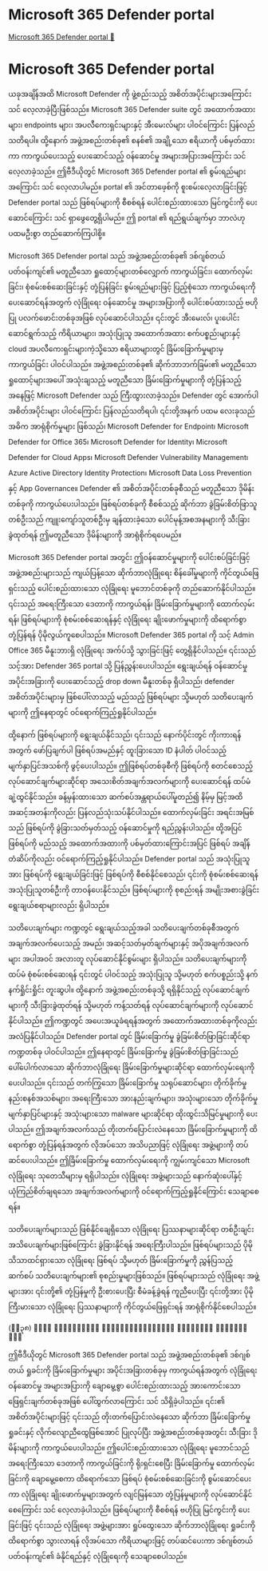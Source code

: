 # Microsoft 365 Defender portal

[Microsoft 365 Defender portal 🔗](https://www.coursera.org/learn/microsoft-sc-900-exam-preparation-and-practice/lecture/gkIfk/microsoft-365-defender-portal)

# Microsoft 365 Defender portal

ယခုအချိန်အထိ Microsoft Defender ကို ဖွဲ့စည်းသည့် အစိတ်အပိုင်းများအကြောင်း သင် လေ့လာခဲ့ပြီးဖြစ်သည်။ Microsoft 365 Defender suite တွင် အထောက်အထားများ၊ endpoints များ၊ အပလီကေးရှင်းများနှင့် အီးမေးလ်များ ပါဝင်ကြောင်း ပြန်လည်သတိရပါ။ ထို့နောက် အဖွဲ့အစည်းတစ်ခု၏ စနစ်၏ အချို့သော ဧရိယာကို ပစ်မှတ်ထားကာ ကာကွယ်ပေးသည့် ပေးဆောင်သည့် ဝန်ဆောင်မှု အများအပြားအကြောင်း သင် လေ့လာခဲ့သည်။ ဤဗီဒီယိုတွင် Microsoft 365 Defender portal ၏ စွမ်းရည်များအကြောင်း သင် လေ့လာပါမည်။ portal ၏ အင်တာဖေ့စ်ကို စူးစမ်းလေ့လာခြင်းဖြင့် Defender portal သည် ဖြစ်ရပ်များကို စီစစ်ရန် ပေါင်းစည်းထားသော မြင်ကွင်းကို ပေးဆောင်ကြောင်း သင် ရှာဖွေတွေ့ရှိပါမည်။ ဤ portal ၏ ရည်ရွယ်ချက်မှာ ဘာလဲဟု ပထမဦးစွာ တည်ဆောက်ကြပါစို့။

Microsoft 365 Defender portal သည် အဖွဲ့အစည်းတစ်ခု၏ ဒစ်ဂျစ်တယ် ပတ်ဝန်းကျင်၏ မတူညီသော ရှုထောင့်များတစ်လျှောက် ကာကွယ်ခြင်း၊ ထောက်လှမ်းခြင်း၊ စုံစမ်းစစ်ဆေးခြင်းနှင့် တုံ့ပြန်ခြင်း စွမ်းရည်များဖြင့် ပြည့်စုံသော ကာကွယ်ရေးကို ပေးဆောင်ရန်အတွက် လုံခြုံရေး ဝန်ဆောင်မှု အများအပြားကို ပေါင်းစပ်ထားသည့် ဗဟိုပြု ပလက်ဖောင်းတစ်ခုအဖြစ် လုပ်ဆောင်ပါသည်။ ၎င်းတွင် အီးမေးလ်၊ ပူးပေါင်းဆောင်ရွက်သည့် ကိရိယာများ၊ အသုံးပြုသူ အထောက်အထား စက်ပစ္စည်းများနှင့် cloud အပလီကေးရှင်းများကဲ့သို့သော ဧရိယာများတွင် ခြိမ်းခြောက်မှုများမှ ကာကွယ်ခြင်း ပါဝင်ပါသည်။ အဖွဲ့အစည်းတစ်ခု၏ ဆိုက်ဘာဘက်ခြမ်း၏ မတူညီသော ရှုထောင့်များအပေါ် အသုံးချသည့် မတူညီသော ခြိမ်းခြောက်မှုများကို တုံ့ပြန်သည့်အနေဖြင့် Microsoft Defender သည် ကြီးထွားလာခဲ့သည်။ Defender တွင် အောက်ပါ အစိတ်အပိုင်းများ ပါဝင်ကြောင်း ပြန်လည်သတိရပါ၊ ၎င်းတို့အနက် ပထမ လေးခုသည် အဓိက အာရုံစိုက်မှုများ ဖြစ်သည်၊ Microsoft Defender for Endpoint၊ Microsoft Defender for Office 365၊ Microsoft Defender for Identity၊ Microsoft Defender for Cloud Apps၊ Microsoft Defender Vulnerability Management၊ Azure Active Directory Identity Protection၊ Microsoft Data Loss Prevention နှင့် App Governance။ Defender ၏ အစိတ်အပိုင်းတစ်ခုစီသည် မတူညီသော ဒိုမိန်းတစ်ခုကို ကာကွယ်ပေးပါသည်။ ဖြစ်ရပ်တစ်ခုကို စီစစ်သည့် ဆိုက်ဘာ ခွဲခြမ်းစိတ်ဖြာသူတစ်ဦးသည် ကျူးကျော်သူတစ်ဦးမှ ချန်ထားခဲ့သော ပေါင်မုန့်အစအနများကို သီးခြားခွဲထုတ်ရန် ဤမတူညီသော ဒိုမိန်းများကို အာရုံစိုက်ရပေမည်။

Microsoft 365 Defender portal အတွင်း ဤဝန်ဆောင်မှုများကို ပေါင်းစပ်ခြင်းဖြင့် အဖွဲ့အစည်းများသည် ကျယ်ပြန့်သော ဆိုက်ဘာလုံခြုံရေး စိန်ခေါ်မှုများကို ကိုင်တွယ်ဖြေရှင်းသည့် ပေါင်းစည်းထားသော လုံခြုံရေး မူဘောင်တစ်ခုကို တည်ဆောက်နိုင်ပါသည်။ ၎င်းသည် အရေးကြီးသော ဒေတာကို ကာကွယ်ရန်၊ ခြိမ်းခြောက်မှုများကို ထောက်လှမ်းရန်၊ ဖြစ်ရပ်များကို စုံစမ်းစစ်ဆေးရန်နှင့် လုံခြုံရေး ချိုးဖောက်မှုများကို ထိရောက်စွာ တုံ့ပြန်ရန် ပိုမိုလွယ်ကူစေပါသည်။ Microsoft Defender 365 portal ကို သင့် Admin Office 365 မီနူးဘားရှိ လုံခြုံရေး အက်ပ်သို့ သွားခြင်းဖြင့် တွေ့ရှိနိုင်ပါသည်။ ၎င်းသည် သင့်အား Defender 365 portal သို့ ပြန်ညွှန်းပေးပါသည်။ ရွေးချယ်ရန် ဝန်ဆောင်မှု အပိုင်းအခြားကို ပေးဆောင်သည့် drop down မီနူးတစ်ခု ရှိပါသည်၊ defender အစိတ်အပိုင်းများမှ ဖြစ်ပေါ်လာသည့် မည်သည့် ဖြစ်ရပ်များ သို့မဟုတ် သတိပေးချက်များကို ဤနေရာတွင် ဝင်ရောက်ကြည့်ရှုနိုင်ပါသည်။

ထို့နောက် ဖြစ်ရပ်များကို ရွေးချယ်နိုင်သည်၊ ၎င်းသည် နောက်ပိုင်းတွင် ကိုးကားရန်အတွက် ဖော်ပြချက်ပါ ဖြစ်ရပ်အမည်နှင့် ထူးခြားသော ID နံပါတ် ပါဝင်သည့် မျက်နှာပြင်အသစ်ကို ဖွင့်ပေးပါသည်။ ဤဖြစ်ရပ်တစ်ခုစီကို ဖြစ်ရပ်ကို စတင်စေသည့် လုပ်ဆောင်ချက်များဆိုင်ရာ အသေးစိတ်အချက်အလက်များကို ပေးဆောင်ရန် ထပ်မံ ချဲ့ထွင်နိုင်သည်။ ခန့်မှန်းထားသော ဆက်စပ်အန္တရာယ်ပေါ်မူတည်၍ နိမ့်မှ မြင့်အထိ အဆင့်အတန်းကိုလည်း ပြန်လည်သုံးသပ်နိုင်ပါသည်။ ထောက်လှမ်းခြင်း အရင်းအမြစ်သည် ဖြစ်ရပ်ကို ခွဲခြားသတ်မှတ်သည့် ဝန်ဆောင်မှုကို ရည်ညွှန်းပါသည်။ ထို့အပြင် ဖြစ်ရပ်ကို မည်သည့် အထောက်အထားကို ပစ်မှတ်ထားကြောင်းအပြင် ဖြစ်ရပ် အချိန်တံဆိပ်ကိုလည်း ဝင်ရောက်ကြည့်ရှုနိုင်ပါသည်။ Defender portal သည် အသုံးပြုသူအား ဖြစ်ရပ်ကို ရွေးချယ်ခြင်းဖြင့် ဖြစ်ရပ်ကို စီစစ်နိုင်စေသည်၊ ၎င်းကို စုံစမ်းစစ်ဆေးရန် အသုံးပြုသူတစ်ဦးကို တာဝန်ပေးနိုင်သည်။ ဖြစ်ရပ်များကို စုစည်းရန် အမျိုးအစားခွဲခြင်း ရွေးချယ်စရာများလည်း ရှိပါသည်။

သတိပေးချက်များ ကဏ္ဍတွင် ရွေးချယ်သည့်အခါ သတိပေးချက်တစ်ခုစီအတွက် အချက်အလက်ပေးသည့် အမည်၊ အဆင့်သတ်မှတ်ချက်များနှင့် အပိုအချက်အလက်များ အပါအဝင် အလားတူ လုပ်ဆောင်နိုင်စွမ်းများ ရှိပါသည်။ သတိပေးချက်များကို ထပ်မံ စုံစမ်းစစ်ဆေးရန် ၎င်းတွင် ပါဝင်သည့် အသုံးပြုသူ သို့မဟုတ် စက်ပစ္စည်းသို့ နက်နက်ရှိုင်းရှိုင်း တူးဆွပါ။ ထို့နောက် အဖွဲ့အစည်းတစ်ခုသို့ ရရှိနိုင်သည့် လုပ်ဆောင်ချက်များကို သီးခြားခွဲထုတ်ရန် သို့မဟုတ် ကန့်သတ်ရန် လုပ်ဆောင်ချက်များကို လုပ်ဆောင်နိုင်ပါသည်။ ဤကဏ္ဍတွင် အပေးအယူခံရရန်အတွက် အထောက်အထားတစ်ခုကိုလည်း အလံပြနိုင်ပါသည်။ Defender portal တွင် ခြိမ်းခြောက်မှု ခွဲခြမ်းစိတ်ဖြာခြင်းဆိုင်ရာ ကဏ္ဍတစ်ခု ပါဝင်ပါသည်။ ဤနေရာတွင် ခြိမ်းခြောက်မှု ခွဲခြမ်းစိတ်ဖြာခြင်းသည် ပေါ်ပေါက်လာသော ဆိုက်ဘာလုံခြုံရေး ခြိမ်းခြောက်မှုများဆိုင်ရာ ထောက်လှမ်းရေးကို ပေးပါသည်။ ၎င်းသည် တက်ကြွသော ခြိမ်းခြောက်မှု သရုပ်ဆောင်များ၊ တိုက်ခိုက်မှု နည်းစနစ်အသစ်များ၊ အရေးကြီးသော အားနည်းချက်များ၊ အသုံးများသော တိုက်ခိုက်မှု မျက်နှာပြင်များနှင့် အသုံးများသော malware များဆိုင်ရာ ထိုးထွင်းသိမြင်မှုများကို ပေးပါသည်။ ဤအချက်အလက်သည် တိုးတက်ပြောင်းလဲနေသော ခြိမ်းခြောက်မှုများကို ထိရောက်စွာ တုံ့ပြန်ရန်အတွက် လိုအပ်သော အသိပညာဖြင့် လုံခြုံရေး အဖွဲ့များကို တပ်ဆင်ပေးပါသည်။ ဤခြိမ်းခြောက်မှု ထောက်လှမ်းရေးကို ကျွမ်းကျင်သော Microsoft လုံခြုံရေး သုတေသီများမှ ရရှိပါသည်။ လုံခြုံရေး အဖွဲ့များသည် နောက်ဆုံးပေါ်နှင့် ယုံကြည်စိတ်ချရသော အချက်အလက်များကို ဝင်ရောက်ကြည့်ရှုနိုင်ကြောင်း သေချာစေရန်။

သတိပေးချက်များသည် ဖြစ်နိုင်ချေရှိသော လုံခြုံရေး ပြဿနာများဆိုင်ရာ တစ်ဦးချင်း အသိပေးချက်များဖြစ်ကြောင်း ခွဲခြားနိုင်ရန် အရေးကြီးပါသည်။ ဖြစ်ရပ်များသည် ပိုမိုသိသာထင်ရှားသော လုံခြုံရေး ဖြစ်ရပ် သို့မဟုတ် ခြိမ်းခြောက်မှုကို ညွှန်ပြသည့် ဆက်စပ် သတိပေးချက်များ၏ စုစည်းမှုများဖြစ်သည်။ ဖြစ်ရပ်များသည် လုံခြုံရေး အဖွဲ့များအား ၎င်းတို့၏ တုံ့ပြန်မှုကို ဦးစားပေးပြီး စီမံခန့်ခွဲရန် ကူညီပေးပြီး ၎င်းတို့အား ပိုမိုကြီးမားသော လုံခြုံရေး ပြဿနာများကို ကိုင်တွယ်ဖြေရှင်းရန် အာရုံစိုက်နိုင်စေပါသည်။

(၄း၃၈) တွင် ဗီဒီယိုကို စတင်ကြည့်ရှုပြီး စာသားကို လိုက်နာပါ။

ဤဗီဒီယိုတွင် Microsoft 365 Defender portal သည် အဖွဲ့အစည်းတစ်ခု၏ ဒစ်ဂျစ်တယ် ရှုခင်းကို ခြိမ်းခြောက်မှုများ အပိုင်းအခြားတစ်ခုမှ ကာကွယ်ရန်အတွက် လုံခြုံရေး ဝန်ဆောင်မှု အများအပြားကို ချောမွေ့စွာ ပေါင်းစည်းထားသည့် အားကောင်းသော ဖြေရှင်းချက်တစ်ခုအဖြစ် ပေါ်ထွက်လာကြောင်း သင် သိရှိခဲ့ပါသည်။ ၎င်း၏ အစိတ်အပိုင်းများဖြင့် ၎င်းသည် တိုးတက်ပြောင်းလဲနေသော ဆိုက်ဘာ ခြိမ်းခြောက်မှု ရှုခင်းနှင့် လိုက်လျောညီထွေဖြစ်အောင် ပြုလုပ်ပြီး အဖွဲ့အစည်းတစ်ခုအတွင်း သီးခြား ဒိုမိန်းများကို ကာကွယ်ပေးပါသည်။ ဤပေါင်းစည်းထားသော လုံခြုံရေး မူဘောင်သည် အရေးကြီးသော ဒေတာကို ကာကွယ်ခြင်းကို ရိုးရှင်းစေပြီး ခြိမ်းခြောက်မှု ထောက်လှမ်းခြင်းကို ချောမွေ့စေကာ ထိရောက်သော ဖြစ်ရပ် စုံစမ်းစစ်ဆေးခြင်းကို စွမ်းဆောင်ပေးကာ လုံခြုံရေး ချိုးဖောက်မှုများအတွက် လျင်မြန်သော တုံ့ပြန်မှုများကို လုပ်ဆောင်နိုင်စေကြောင်း သင် လေ့လာခဲ့ပါသည်။ ဖြစ်ရပ်များကို စီစစ်ရန် ဗဟိုပြု မြင်ကွင်းကို ပေးခြင်းဖြင့် ၎င်းသည် လုံခြုံရေး အဖွဲ့များအား ရှုပ်ထွေးသော ဆိုက်ဘာလုံခြုံရေး ရှုခင်းကို ထိရောက်စွာ သွားလာရန် လိုအပ်သော ကိရိယာများဖြင့် တပ်ဆင်ပေးကာ ဒစ်ဂျစ်တယ် ပတ်ဝန်းကျင်၏ ခံနိုင်ရည်နှင့် လုံခြုံရေးကို သေချာစေပါသည်။
